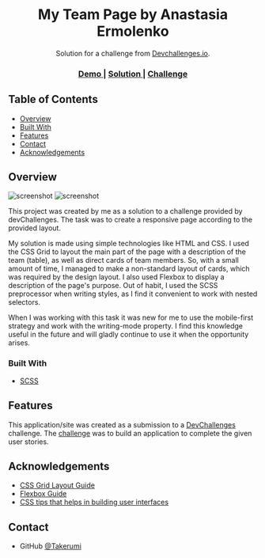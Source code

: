 <h1 align="center">My Team Page by Anastasia Ermolenko</h1>

<div align="center">
   Solution for a challenge from  <a href="http://devchallenges.io" target="_blank">Devchallenges.io</a>.
</div>

<div align="center">
  <h3>
    <a href="https://heartfelt-twilight-bda611.netlify.app/">
      Demo
    </a>
    <span> | </span>
    <a href="https://devchallenges.io/solutions/hKXOUGIFs7vB5YZDVrlL">
      Solution
    </a>
    <span> | </span>
    <a href="https://devchallenges.io/challenges/hhmesazsqgKXrTkYkt0U">
      Challenge
    </a>
  </h3>
</div>

## Table of Contents

- [Overview](#overview)
- [Built With](#built-with)
- [Features](#features)
- [Contact](#contact)
- [Acknowledgements](#acknowledgements)

## Overview

![screenshot](https://user-images.githubusercontent.com/63417290/213486538-9f82d236-f93f-42ec-abb3-dcbec59da6fc.png)
![screenshot](https://user-images.githubusercontent.com/63417290/213486508-32467044-d310-4c2a-99c4-c4d6ef9a005f.png)

This project was created by me as a solution to a challenge provided by devChallenges.
The task was to create a responsive page according to the provided layout.

My solution is made using simple technologies like HTML and CSS.
I used the CSS Grid to layout the main part of the page with a description of the team (table), as well as direct cards of team members. So, with a small amount of time, I managed to make a non-standard layout of cards, which was required by the design layout.
I also used Flexbox to display a description of the page's purpose.
Out of habit, I used the SCSS preprocessor when writing styles, as I find it convenient to work with nested selectors.

When I was working with this task it was new for me to use the mobile-first strategy and work with the writing-mode property. I find this knowledge useful in the future and will gladly continue to use it when the opportunity arises.

### Built With

- [SCSS](https://sass-scss.ru/)

## Features

This application/site was created as a submission to a [DevChallenges](https://devchallenges.io/challenges) challenge. The [challenge](https://devchallenges.io/challenges/hhmesazsqgKXrTkYkt0U) was to build an application to complete the given user stories.

## Acknowledgements

- [CSS Grid Layout Guide](https://doka.guide/css/grid-guide/)
- [Flexbox Guide](https://doka.guide/css/flexbox-guide/)
- [ CSS tips that helps in building user interfaces](https://defensivecss.dev/)

## Contact

- GitHub [@Takerumi](https://github.com/Takerumi)
